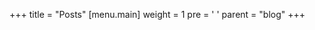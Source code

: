 +++
title = "Posts"
[menu.main]
  weight = 1
  pre = '<i class="fas fa-newspaper fa-fw"></i> '
  parent = "blog"
+++
